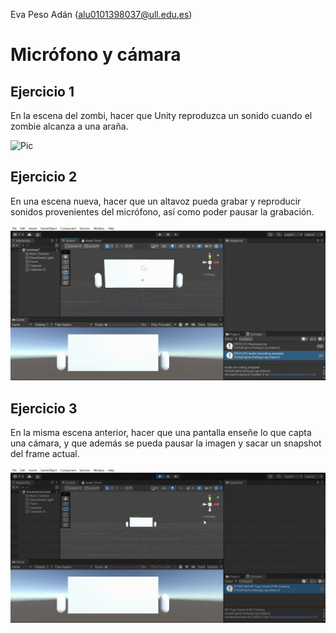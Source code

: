 Eva Peso Adán (alu0101398037@ull.edu.es)
# Micrófono y cámara
## Ejercicio 1
En la escena del zombi, hacer que Unity reproduzca un sonido cuando el zombie alcanza a una araña.

![Pic](img/ejercicio1.gif)

## Ejercicio 2
En una escena nueva, hacer que un altavoz pueda grabar y reproducir sonidos provenientes del micrófono, así como poder pausar la grabación.

![Pic](img/ejercicio2.gif)

## Ejercicio 3
En la misma escena anterior, hacer que una pantalla enseñe lo que capta una cámara, y que además se pueda pausar la imagen y sacar un snapshot del frame actual.

![Pic](img/ejercicio3.gif)
